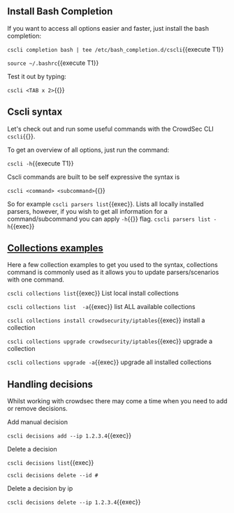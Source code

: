 ## Install Bash Completion

If you want to access all options easier and faster, just install the bash completion:

`cscli completion bash | tee /etc/bash_completion.d/cscli`{{execute T1}}

`source ~/.bashrc`{{execute T1}}

Test it out by typing: 

`cscli <TAB x 2>`{{}}

## Cscli syntax

Let's check out and run some useful commands with the CrowdSec CLI `cscli`{{}}.

To get an overview of all options, just run the command:

`cscli -h`{{execute T1}}

Cscli commands are built to be self expressive the syntax is

`cscli <command> <subcommand>`{{}}

So for example `cscli parsers list`{{exec}}. Lists all locally installed parsers, however, if you wish to get all information for a command/subcommand you can apply `-h`{{}} flag. `cscli parsers list -h`{{exec}}

## <ins>Collections examples</ins>

Here a few collection examples to get you used to the syntax, collections command is commonly used as it allows you to update parsers/scenarios with one command.

`cscli collections list`{{exec}} List local install collections

`cscli collections list  -a`{{exec}} list ALL available collections

`cscli collections install crowdsecurity/iptables`{{exec}} install a collection

`cscli collections upgrade crowdsecurity/iptables`{{exec}} upgrade a collection

`cscli collections upgrade -a`{{exec}} upgrade all installed collections

## Handling decisions

Whilst working with crowdsec there may come a time when you need to add or remove decisions.

Add manual decision

`cscli decisions add --ip 1.2.3.4`{{exec}}

Delete a decision

`cscli decisions list`{{exec}}

`cscli decisions delete --id #`

Delete a decision by ip

`cscli decisions delete --ip 1.2.3.4`{{exec}}